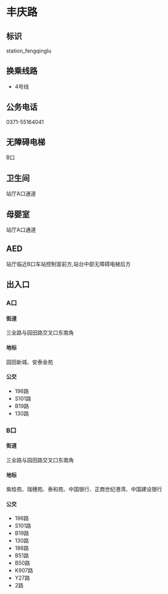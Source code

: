 # 丰庆路

## 标识

station_fengqinglu

## 换乘线路

- 4号线

## 公务电话

0371-55164041

## 无障碍电梯

B口

## 卫生间

站厅A口通道

## 母婴室

站厅A口通道

## AED

站厅临近B口车站控制室前方,站台中部无障碍电梯后方

## 出入口

### A口

#### 街道

三全路与园田路交叉口东南角

#### 地标

园田新城、安泰金苑

#### 公交

- 196路
- S101路
- B19路
- 130路

### B口

#### 街道

三全路与园田路交叉口东南角

#### 地标

紫桂苑、瑞穗苑、泰和苑、中国银行、正商世纪港湾、中国建设银行

#### 公交

- 196路
- S101路
- B19路
- 130路
- 186路
- B51路
- B50路
- K907路
- Y27路
- 2路

